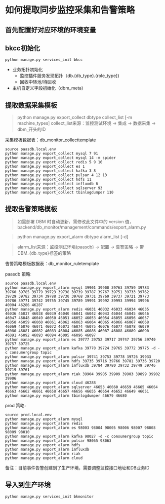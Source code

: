 # 如何提取同步监控采集和告警策略

## 首先配置好对应环境的环境变量

## bkcc初始化

```
python manage.py services_init bkcc
```

- 业务拓扑初始化
  - 监控插件服务发现拓扑（db.{db_type}.{role_type})
  - 回收中转池/待回收
- 主机自定义字段初始化（dbm_meta）

## 提取数据采集模板

> python manage.py export_collect dbtype collect_list [-m machine_types]
> collect_list来源：监控测试环境 -> 集成 -> 数据采集 -> dbm_开头的ID

采集模板数据表：db_monitor_collecttemplate

```
source paasdb.local.env
python manage.py export_collect mysql 7 91
python manage.py export_collect mysql 14 -m spider
python manage.py export_collect redis 5 9 10
python manage.py export_collect es 1
python manage.py export_collect kafka 3 8
python manage.py export_collect pulsar 4 12 13
python manage.py export_collect hdfs 11
python manage.py export_collect influxdb 6
python manage.py export_collect sqlserver 93
python manage.py export_collect tbinlogdumper 110
```


## 提取告警策略模板
> 如需部署 DBM 时自动更新，需修改此文件中的 version 值，backend/db_monitor/management/commands/export_alarm.py

> python manage.py export_alarm dbtype alarm_list [-d]

> alarm_list来源：监控测试环境(paasdb) -> 配置 -> 告警策略 -> 带DBM_{db_type}标签的策略

告警策略模板数据表：db_monitor_ruletemplate

paasdb 策略:
```
source paasdb.local.env
python manage.py export_alarm mysql 39901 39900 39763 39759 39783 39760 39785 39779 39723 39738 39739 39787 39767 39751 39733 39762 39729 39782 39734 39788 39730 39768 39731 39769 39737 39721 39773 39786 39771 39742 39755 39745 39789 39991 39992 39993 39994 39996 40004 46286 46287
python manage.py export_alarm redis 46031 46032 46033 46034 46035 46036 46037 46038 46039 46040 46041 46042 46043 46044 46045 46046 46047 46048 46049 46050 46051 46052 46053 46054 46055 46056 46057 46058 46059 46060 46061 46062 46063 46064 46065 46066 46067 46068 46069 46070 46071 46072 46073 46074 46075 46076 46077 46078 46079 46080 46081 46082 46083 46084 46085 46086 46087 46088 46089 46090 46091 46092 46093 46094 46095 46096 46097
python manage.py export_alarm es 39777 39752 39717 39747 39756 39740 39757 39725
python manage.py export_alarm kafka 39770 39724 39765 39772 39775 -d -c consumergroup topic
python manage.py export_alarm pulsar 39741 39753 39778 39726 39933
python manage.py export_alarm hdfs 39735 39716 39766 39781 39736 39720
python manage.py export_alarm influxdb 39784 39780 39732 39749 39746 39719 39761
python manage.py export_alarm riak 39904 39905 39909 39903 39899 39902 39906
python manage.py export_alarm cloud 46288
python manage.py export_alarm sqlserver 46653 46660 46659 46665 46664 46663 46662 46661 46658 46657 46656 46655 46654 46652 46649 46651
python manage.py export_alarm tbinlogdumper 46679 46680
```

prod 策略:
```
source prod.local.env
python manage.py export_alarm mysql
python manage.py export_alarm redis 
python manage.py export_alarm es 98003 98004 98005 98006 98007 98008 98009 98010 
python manage.py export_alarm kafka 98027 -d -c consumergroup topic
python manage.py export_alarm pulsar 98065 98063
python manage.py export_alarm hdfs 
python manage.py export_alarm influxdb 
python manage.py export_alarm riak 
python manage.py export_alarm cloud 
```



备注：目前事件告警创建到了生产环境，需要调整监控接口地址和DB业务ID


## 导入到生产环境

```
python manage.py services_init bkmonitor
```
